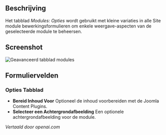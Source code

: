<!-- Filename: Help6.x:Modules_Options_Tab  / Display title: Modules: Opties Tab -->

## Beschrijving

Het tabblad *Modules: Opties* wordt gebruikt met kleine variaties in alle Site module bewerkingsformulieren om enkele weergave-aspecten van de geselecteerde module te beheersen.

## Screenshot

![Geavanceerd tabblad modules](../../../nl/images/modules/modules-custom-options-tab.png)

## Formuliervelden

### Opties Tabblad

* **Bereid Inhoud Voor** Optioneel de inhoud voorbereiden met de Joomla Content
  Plugins.
* **Selecteer een Achtergrondafbeelding** Een optionele achtergrondafbeelding voor de module.

*Vertaald door openai.com*

